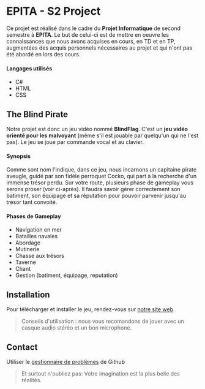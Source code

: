 # EPITA - S2 Project
Ce projet est réalisé dans le cadre du **Projet Informatique** de second semestre à **EPITA**. Le but de celui-ci est de mettre en oeuvre les connaissances que nous avons acquises en cours, en TD et en TP, augmentées des acquis personnels nécessaires au projet et qui n'ont pas été abordé en lors des cours.

#### Langages utilisés
* C#
* HTML
* CSS

## The Blind Pirate
Notre projet est donc un jeu vidéo nommé **BlindFlag**. C'est un **jeu vidéo orienté pour les malvoyant** (même s'il est jouable par quelqu'un qui ne l'est pas). Le jeu se joue par commande vocal et au clavier.

#### Synopsis
Comme sont nom l'indique, dans ce jeu, nous incarnons un capitaine pirate aveugle, guidé par son fidèle perroquet Cocko, qui part à la recherche d'un immense trésor perdu. Sur votre route, plusieurs phase de gameplay vous serons proser (voir ci-après). Il faudra savoir gèrer correctement son batiment, son équipage et sa réputation pour pouvoir parvenir jusqu'au trésor tant convoité.

#### Phases de Gameplay
* Navigation en mer
* Batailles navales
* Abordage
* Mutinerie
* Chasse aux trésors
* Taverne
* Chant
* Gestion (batiment, équipage, reputation)

## Installation
Pour télécharger et installer le jeu, rendez-vous sur [notre site web](https://github.com/PJNMT/The-Blind-Pirate).
> Conseils d'utilisation : nous vous recomandons de jouer avec un casque audio stéréo et un bon microphone.

## Contact
Utiliser le [gestionnaire de problèmes](https://github.com/PJNMT/The-Blind-Pirate/issues) de Github



> Et surtout n'oubliez pas: Votre imagination est la plus belle des réalités.
